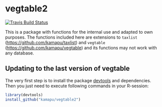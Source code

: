 
<!-- README.md is generated from README.Rmd. Please edit that file -->

<!-- Use snippet 'render_markdown' for it -->

# vegtable2

[![Travis Build
Status](https://travis-ci.org/kamapu/vegtable2.svg?branch=master)](https://travis-ci.org/kamapu/vegtable2)

This is a package with functions for the internal use and adapted to own
purposes. The functions included here are extensions to `taxlist`
(<https://github.com/kamapu/taxlist>) and `vegtable`
(<https://github.com/kamapu/vegtable>) and its functions may not work
with any database.

## Updating to the last version of vegtable

The very first step is to install the package
[devtools](https://github.com/hadley/devtools) and dependencies. Then
you just need to execute following commands in your R-session:

``` r
library(devtools)
install_github("kamapu/vegtable2")
```
